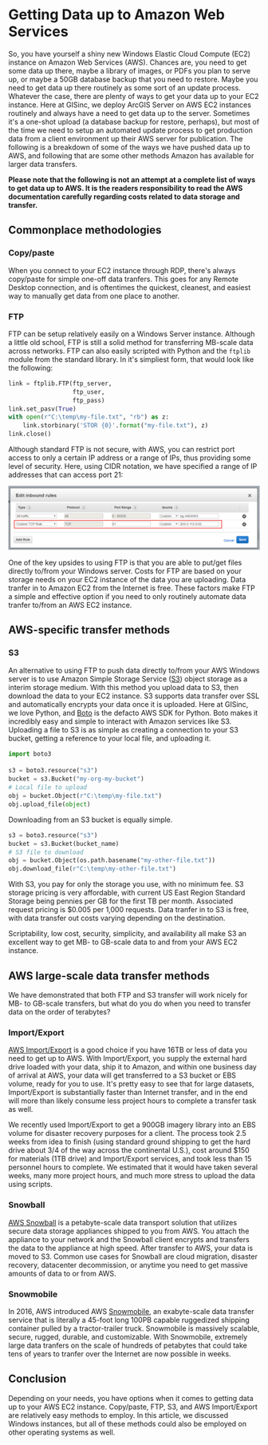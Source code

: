 # Getting Data up to Amazon Web Services
    
So, you have yourself a shiny new Windows Elastic Cloud 
Compute (EC2) instance on Amazon Web Services 
(AWS). Chances are, you need to get some data up there, 
maybe a library of images, or PDFs you plan to serve up, or 
maybe a 50GB database backup that you need to restore. 
Maybe you need to get data up there routinely as some sort 
of an update process. Whatever the case, there are plenty 
of ways to get your data up to your EC2 instance. Here at 
GISinc, we deploy ArcGIS Server on AWS EC2 instances routinely 
and always have a need to get data up to the server. 
Sometimes it's a one-shot upload (a database backup for 
restore, perhaps), but most of the time we need to setup 
an automated update process to get production data from 
a client environment up their AWS server for publication. 
The following is a breakdown of some of the ways we have 
pushed data up to AWS, and following that are some other 
methods Amazon has available for larger data transfers.

**Please note that the following is not an attempt at a 
complete list of ways to get data up to AWS. It is the 
readers responsibility to read the AWS documentation 
carefully regarding costs related to data storage and 
transfer.**

## Commonplace methodologies

### Copy/paste

When you connect to your EC2 instance through RDP, 
there's always copy/paste for simple one-off data 
tranfers. This goes for any Remote Desktop connection, 
and is oftentimes the quickest, cleanest, and 
easiest way to manually get data from one place to 
another.

### FTP

FTP can be setup relatively easily on a Windows 
Server instance. Although a little old school, FTP 
is still a solid method for transferring MB-scale 
data across networks. FTP can also easily scripted 
with Python and the `ftplib` module from the 
standard library. In it's simpliest form, that 
would look like the following:

```python
link = ftplib.FTP(ftp_server,
                  ftp_user,
                  ftp_pass)
link.set_pasv(True)
with open(r"C:\temp\my-file.txt", "rb") as z:
    link.storbinary('STOR {0}'.format("my-file.txt"), z)
link.close()
```

Although standard FTP is not secure, with AWS, 
you can restrict port access to only a certain 
IP address or a range of IPs, thus providing 
some level of security. Here, using CIDR notation, 
we have specified a range of IP addresses that 
can access port 21:

![aws1](aws\port-ip-restrictions.png)

One of the key upsides to using FTP is that you 
are able to put/get files directly to/from your 
Windows server. Costs for FTP are based on your 
storage needs on your EC2 instance of the data 
you are uploading. Data tranfer in to Amazon EC2 
from the Internet is free. These factors make 
FTP a simple and effective option if you need 
to only routinely automate data tranfer to/from 
an AWS EC2 instance.

## AWS-specific transfer methods

### S3

An alternative to using FTP to push data directly 
to/from your AWS Windows server is to use Amazon 
Simple Storage Service ([S3](https://aws.amazon.com/s3/)) object storage as a 
interim storage medium. With this method you upload 
data to S3, then download the data to your EC2 
instance. S3 supports data transfer over SSL and 
automatically encrypts your data once it is uploaded. 
Here at GISinc, we love Python, and 
[Boto](https://boto3.readthedocs.io/en/stable/index.html) 
is the defacto AWS SDK for Python. Boto makes it 
incredibly easy and simple to interact with Amazon 
services like S3. Uploading a file to S3 is as 
simple as creating a connection to your S3 bucket, 
getting a reference to your local file, and 
uploading it.

```python
import boto3

s3 = boto3.resource("s3")
bucket = s3.Bucket("my-org-my-bucket")
# Local file to upload
obj = bucket.Object(r"C:\temp\my-file.txt")
obj.upload_file(object)
```

Downloading from an S3 bucket is equally simple.

```python
s3 = boto3.resource("s3")
bucket = s3.Bucket(bucket_name)
# S3 file to download
obj = bucket.Object(os.path.basename("my-other-file.txt"))
obj.download_file(r"C:\temp\my-other-file.txt")
```

With S3, you pay for only the storage you use, 
with no minimum fee. S3 storage pricing is very 
affordable, with current US East Region Standard 
Storage being pennies per GB for the first TB 
per month.  Associated request pricing is $0.005 
per 1,000 requests. Data tranfer in to S3 is 
free, with data transfer out costs varying 
depending on the destination.

Scriptability, low cost, security, simplicity, 
and availability all make S3 an excellent way 
to get MB- to GB-scale data to and from 
your AWS EC2 instance.

## AWS large-scale data transfer methods

We have demonstrated that both FTP and S3 transfer 
will work nicely for MB- to GB-scale transfers, 
but what do you do when you need to transfer 
data on the order of terabytes?

### Import/Export

[AWS Import/Export](http://docs.aws.amazon.com/AWSImportExport/latest/DG/whatisdisk.html) 
is a good choice if you have 16TB or less of data 
you need to get up to AWS. With Import/Export, you 
supply the external hard drive loaded with your data, 
ship it to Amazon, and within one business day of 
arrival at AWS, your data will get transferred to 
a S3 bucket or EBS volume, ready for you to use. 
It's pretty easy to see that for large datasets, 
Import/Export is substantially faster than Internet 
transfer, and in the end will more than likely 
consume less project hours to complete a transfer 
task as well.

We recently used Import/Export to get a 900GB 
imagery library into an EBS volume for 
disaster recovery purposes for a client. The 
process took 2.5 weeks from idea to finish 
(using standard ground shipping to get the 
hard drive about 3/4 of the way across the 
continental U.S.), cost around $150 for materials 
(1TB drive) and Import/Export services, and 
took less than 15 personnel hours to complete. 
We estimated that it would have taken several 
weeks, many more project hours, and much more 
stress to upload the data using scripts.

### Snowball

[AWS Snowball](https://aws.amazon.com/snowball/) 
is a petabyte-scale data transport solution that 
utilizes secure data storage appliances shipped to 
you from AWS. You attach the appliance to your 
network and the Snowball client encrypts and 
transfers the data to the appliance at high 
speed. After transfer to AWS, your data is moved 
to S3. Common use cases for Snowball are 
cloud migration, disaster recovery, datacenter 
decommission, or anytime you need to get 
massive amounts of data to or from AWS.

### Snowmobile

In 2016, AWS introduced AWS [Snowmobile](https://aws.amazon.com/snowmobile/), an 
exabyte-scale data transfer service that is 
literally a 45-foot long 100PB capable 
ruggedized shipping container pulled by a 
tractor-trailer truck. Snowmobile is massively 
scalable, secure, rugged, durable, and 
customizable. With Snowmobile, extremely large 
data tranfers on the scale of hundreds of 
petabytes that could take tens of years 
to tranfer over the Internet are now possible 
in weeks.

## Conclusion

Depending on your needs, you have options 
when it comes to getting data up to your 
AWS EC2 instance. Copy/paste, FTP, S3, and AWS 
Import/Export are relatively easy methods to 
employ. In this article, we discussed Windows 
instances, but all of these methods could also 
be employed on other operating systems as well.
